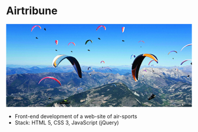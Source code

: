 # Airtribune
![alt text](https://github.com/schiz/managed-projects/raw/master/pics/airtribune.jpg "Airtribune")
* Front-end development of а web-site of air-sports 
* Stack: HTML 5, CSS 3, JavaScript (jQuery)

